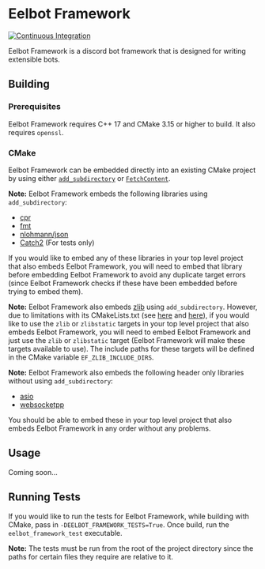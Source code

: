 # Eelbot Framework
[![Continuous Integration](https://github.com/emseers/eelbot-framework/actions/workflows/ci.yml/badge.svg)](https://github.com/emseers/eelbot-framework/actions/workflows/ci.yml)

Eelbot Framework is a discord bot framework that is designed for writing extensible bots.

## Building

### Prerequisites

Eelbot Framework requires C++ 17 and CMake 3.15 or higher to build. It also requires `openssl`.

### CMake

Eelbot Framework can be embedded directly into an existing CMake project by using either [`add_subdirectory`](https://cmake.org/cmake/help/latest/command/add_subdirectory.html) or [`FetchContent`](https://cmake.org/cmake/help/latest/module/FetchContent.html).

**Note:** Eelbot Framework embeds the following libraries using `add_subdirectory`:
* [cpr](https://github.com/whoshuu/cpr)
* [fmt](https://github.com/fmtlib/fmt)
* [nlohmann/json](https://github.com/nlohmann/json)
* [Catch2](https://github.com/catchorg/Catch2) (For tests only)

If you would like to embed any of these libraries in your top level project that also embeds Eelbot Framework, you will need to embed that library before embedding Eelbot Framework to avoid any duplicate target errors (since Eelbot Framework checks if these have been embedded before trying to embed them).

**Note:** Eelbot Framework also embeds [zlib](https://github.com/madler/zlib) using `add_subdirectory`. However, due to limitations with its CMakeLists.txt (see [here](https://github.com/madler/zlib/issues/133) and [here](https://github.com/madler/zlib/issues/218.)), if you would like to use the `zlib` or `zlibstatic` targets in your top level project that also embeds Eelbot Framework, you will need to embed Eelbot Framework and just use the `zlib` or `zlibstatic` target (Eelbot Framework will make these targets available to use). The include paths for these targets will be defined in the CMake variable `EF_ZLIB_INCLUDE_DIRS`.

**Note:** Eelbot Framework also embeds the following header only libraries without using `add_subdirectory`:
* [asio](https://github.com/chriskohlhoff/asio)
* [websocketpp](https://github.com/zaphoyd/websocketpp)

You should be able to embed these in your top level project that also embeds Eelbot Framework in any order without any problems.

## Usage

Coming soon...

## Running Tests

If you would like to run the tests for Eelbot Framework, while building with CMake, pass in `-DEELBOT_FRAMEWORK_TESTS=True`. Once build, run the `eelbot_framework_test` executable.

**Note:** The tests must be run from the root of the project directory since the paths for certain files they require are relative to it.
